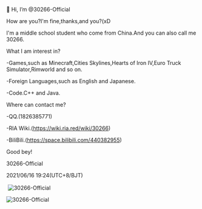 👋 Hi, I’m @30266-Official

How are you?I'm fine,thanks,and you?(xD

I'm a middle school student who come from China.And you can also call me 30266.


What I am interest in?

-Games,such as Minecraft,Cities Skylines,Hearts of Iron IV,Euro Truck Simulator,Rimworld and so on.

-Foreign Languages,such as English and Japanese.

-Code.C++ and Java.


Where can contact me?

-QQ.(1826385771)

-RIA Wiki.(https://wiki.ria.red/wiki/30266)

-BiliBili.(https://space.bilibili.com/440382955)


Good bey!

30266-Official

2021/06/16 19:24(UTC+8/BJT)

<p>&nbsp;<img align="center" src="https://github-readme-stats.vercel.app/api?username=30266-Official&show_icons=true&theme=dracula&locale=en" alt="30266-Official" /></p>

<p><img align="center" src="https://github-readme-stats.vercel.app/api/top-langs?username=30266-Official&show_icons=true&theme=dracula&locale=en&layout=compact" alt="30266-Official" /></p>
